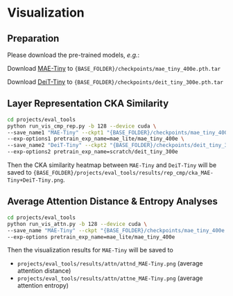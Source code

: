 # Visualization

## Preparation
Please download the pre-trained models, *e.g.*: 

Download [MAE-Tiny](https://drive.google.com/file/d/1ZQYlvCPLZrJDqn2lp4GCIVL246WPqgEf/view?usp=sharing) to `{BASE_FOLDER}/checkpoints/mae_tiny_400e.pth.tar`

Download [DeiT-Tiny](https://drive.google.com/file/d/1RvhE2HucdWYHhKmPfHQW2A4EPpCHSYN_/view?usp=sharing) to `{BASE_FOLDER}/checkpoints/deit_tiny_300e.pth.tar`

## Layer Representation CKA Similarity 
```bash
cd projects/eval_tools
python run_vis_cmp_rep.py -b 128 --device cuda \
--save_name1 "MAE-Tiny" --ckpt1 "{BASE_FOLDER}/checkpoints/mae_tiny_400e.pth.tar" \
--exp-options1 pretrain_exp_name=mae_lite/mae_tiny_400e \
--save_name2 "DeiT-Tiny" --ckpt2 "{BASE_FOLDER}/checkpoints/deit_tiny_300e.pth.tar" \
--exp-options2 pretrain_exp_name=scratch/deit_tiny_300e
```
Then the CKA similarity heatmap between `MAE-Tiny` and `DeiT-Tiny` will be saved to `{BASE_FOLDER}/projects/eval_tools/results/rep_cmp/cka_MAE-Tiny+DeiT-Tiny.png`.

## Average Attention Distance & Entropy Analyses
```bash
cd projects/eval_tools
python run_vis_attn.py -b 128 --device cuda \
--save_name "MAE-Tiny" --ckpt "{BASE_FOLDER}/checkpoints/mae_tiny_400e.pth.tar" \
--exp-options pretrain_exp_name=mae_lite/mae_tiny_400e
```
Then the visualization results for `MAE-Tiny` will be saved to 
- `projects/eval_tools/results/attn/attnd_MAE-Tiny.png` (average attention distance)
- `projects/eval_tools/results/attn/attne_MAE-Tiny.png` (average attention entropy)

